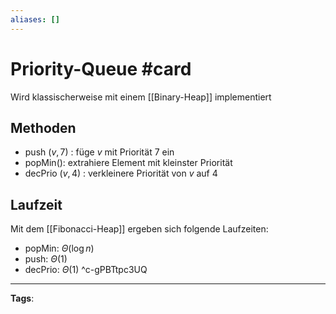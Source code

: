 ```yaml
---
aliases: []
---
```


# Priority-Queue #card
Wird klassischerweise mit einem [[Binary-Heap]] implementiert
## Methoden
- push $(v, 7)$ : füge $v$ mit Priorität 7 ein
- popMin(): extrahiere Element mit kleinster Priorität
- decPrio $(v, 4)$ : verkleinere Priorität von $v$ auf 4
## Laufzeit
Mit dem [[Fibonacci-Heap]] ergeben sich folgende Laufzeiten:
- popMin: $\Theta(\log n)$
- push: $\Theta(1)$
- decPrio: $\Theta(1)$
^c-gPBTtpc3UQ
---
**Tags**: 